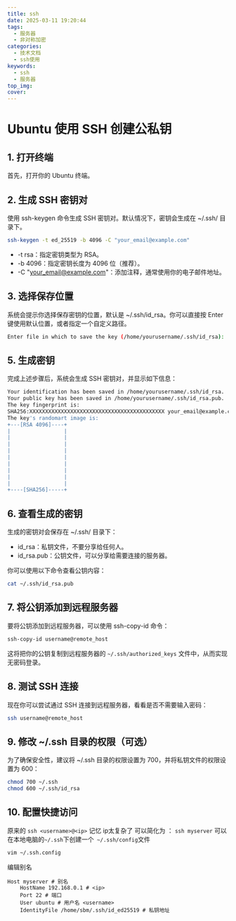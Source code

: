 ```yaml
---
title: ssh
date: 2025-03-11 19:20:44
tags: 
  - 服务器
  - 非对称加密
categories:
  - 技术文档 
  - ssh使用
keywords: 
  - ssh
  - 服务器
top_img:
cover:
---
```


# Ubuntu 使用 SSH 创建公私钥
## 1. 打开终端

首先，打开你的 Ubuntu 终端。
## 2. 生成 SSH 密钥对
使用 ssh-keygen 命令生成 SSH 密钥对。默认情况下，密钥会生成在 ~/.ssh/ 目录下。
```bash
ssh-keygen -t ed_25519 -b 4096 -C "your_email@example.com"
```

-   -t rsa：指定密钥类型为 RSA。
-   -b 4096：指定密钥长度为 4096 位（推荐）。
-   -C "your_email@example.com"：添加注释，通常使用你的电子邮件地址。

## 3. 选择保存位置

系统会提示你选择保存密钥的位置，默认是 ~/.ssh/id_rsa。你可以直接按 Enter 键使用默认位置，或者指定一个自定义路径。

```bash
Enter file in which to save the key (/home/yourusername/.ssh/id_rsa):
```
## 5. 生成密钥
完成上述步骤后，系统会生成 SSH 密钥对，并显示如下信息：
```bash
Your identification has been saved in /home/yourusername/.ssh/id_rsa.
Your public key has been saved in /home/yourusername/.ssh/id_rsa.pub.
The key fingerprint is:
SHA256:XXXXXXXXXXXXXXXXXXXXXXXXXXXXXXXXXXXXXXXXXXX your_email@example.com
The key's randomart image is:
+---[RSA 4096]----+
|                 |
|                 |
|                 |
|                 |
|                 |
|                 |
|                 |
|                 |
|                 |
+----[SHA256]-----+
```

## 6. 查看生成的密钥
生成的密钥对会保存在 ~/.ssh/ 目录下：

-    id_rsa：私钥文件，​不要分享给任何人。
-    id_rsa.pub：公钥文件，可以分享给需要连接的服务器。

你可以使用以下命令查看公钥内容：
```bash
cat ~/.ssh/id_rsa.pub
```

## 7. 将公钥添加到远程服务器
要将公钥添加到远程服务器，可以使用 ssh-copy-id 命令：

```bash
ssh-copy-id username@remote_host
```
这将把你的公钥复制到远程服务器的 `~/.ssh/authorized_keys` 文件中，从而实现无密码登录。

## 8. 测试 SSH 连接
现在你可以尝试通过 SSH 连接到远程服务器，看看是否不需要输入密码：
```bash
ssh username@remote_host
```

## 9. 修改 ~/.ssh 目录的权限（可选）
为了确保安全性，建议将 ~/.ssh 目录的权限设置为 700，并将私钥文件的权限设置为 600：

```bash
chmod 700 ~/.ssh
chmod 600 ~/.ssh/id_rsa
```

## 10. 配置快捷访问
原来的 `ssh <username>@<ip>` 记忆 ip太复杂了
可以简化为 ： `ssh myserver`
可以在本地电脑的`~/.ssh`下创建一个` ~/.ssh/config`文件
```bash
vim ~/.ssh.config
```
编辑别名
```
Host myserver # 别名
    HostName 192.168.0.1 # <ip>
    Port 22 # 端口
    User ubuntu # 用户名 <username>
    IdentityFile /home/sbm/.ssh/id_ed25519 # 私钥地址 
```